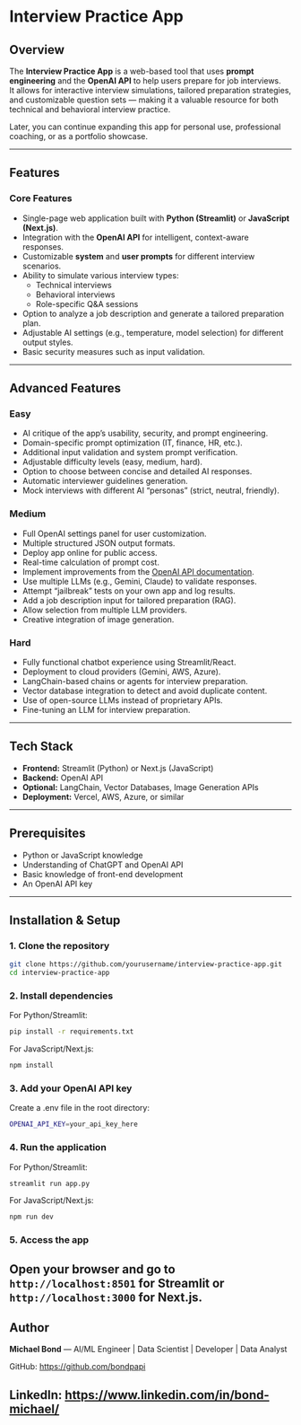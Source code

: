 # Interview Practice App

## Overview
The **Interview Practice App** is a web-based tool that uses **prompt engineering** and the **OpenAI API** to help users prepare for job interviews.  
It allows for interactive interview simulations, tailored preparation strategies, and customizable question sets — making it a valuable resource for both technical and behavioral interview practice.

Later, you can continue expanding this app for personal use, professional coaching, or as a portfolio showcase.

---

## Features

### Core Features
- Single-page web application built with **Python (Streamlit)** or **JavaScript (Next.js)**.
- Integration with the **OpenAI API** for intelligent, context-aware responses.
- Customizable **system** and **user prompts** for different interview scenarios.
- Ability to simulate various interview types:
  - Technical interviews
  - Behavioral interviews
  - Role-specific Q&A sessions
- Option to analyze a job description and generate a tailored preparation plan.
- Adjustable AI settings (e.g., temperature, model selection) for different output styles.
- Basic security measures such as input validation.

---

## Advanced Features

### Easy
- AI critique of the app’s usability, security, and prompt engineering.
- Domain-specific prompt optimization (IT, finance, HR, etc.).
- Additional input validation and system prompt verification.
- Adjustable difficulty levels (easy, medium, hard).
- Option to choose between concise and detailed AI responses.
- Automatic interviewer guidelines generation.
- Mock interviews with different AI “personas” (strict, neutral, friendly).

### Medium
- Full OpenAI settings panel for user customization.
- Multiple structured JSON output formats.
- Deploy app online for public access.
- Real-time calculation of prompt cost.
- Implement improvements from the [OpenAI API documentation](https://platform.openai.com/docs/).
- Use multiple LLMs (e.g., Gemini, Claude) to validate responses.
- Attempt “jailbreak” tests on your own app and log results.
- Add a job description input for tailored preparation (RAG).
- Allow selection from multiple LLM providers.
- Creative integration of image generation.

### Hard
- Fully functional chatbot experience using Streamlit/React.
- Deployment to cloud providers (Gemini, AWS, Azure).
- LangChain-based chains or agents for interview preparation.
- Vector database integration to detect and avoid duplicate content.
- Use of open-source LLMs instead of proprietary APIs.
- Fine-tuning an LLM for interview preparation.

---

## Tech Stack
- **Frontend:** Streamlit (Python) or Next.js (JavaScript)
- **Backend:** OpenAI API
- **Optional:** LangChain, Vector Databases, Image Generation APIs
- **Deployment:** Vercel, AWS, Azure, or similar

---

## Prerequisites
- Python or JavaScript knowledge
- Understanding of ChatGPT and OpenAI API
- Basic knowledge of front-end development
- An OpenAI API key

---

## Installation & Setup

### 1. Clone the repository
```bash
git clone https://github.com/yourusername/interview-practice-app.git
cd interview-practice-app
```
### 2. Install dependencies
For Python/Streamlit:
```bash
pip install -r requirements.txt
```
For JavaScript/Next.js:
```bash
npm install
```
### 3. Add your OpenAI API key
Create a .env file in the root directory:
```bash
OPENAI_API_KEY=your_api_key_here
```
### 4. Run the application
For Python/Streamlit:
```bash
streamlit run app.py
```
For JavaScript/Next.js:
```bash
npm run dev
```
### 5. Access the app
Open your browser and go to `http://localhost:8501` for Streamlit or `
http://localhost:3000` for Next.js.
---

## Author

**Michael Bond** — AI/ML Engineer | Data Scientist | Developer | Data Analyst

GitHub: https://github.com/bondpapi

LinkedIn: https://www.linkedin.com/in/bond-michael/
---

